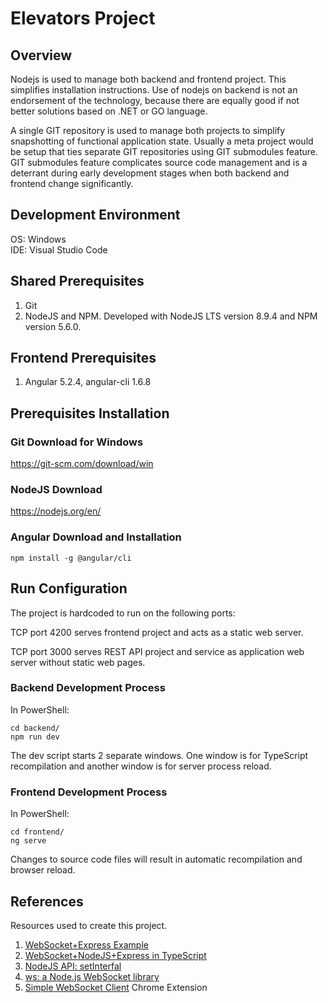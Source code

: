 # Elevators Project

## Overview

Nodejs is used to manage both backend and frontend project.  This simplifies installation instructions.  Use of nodejs on backend is not an endorsement of the technology, because there are equally good if not better solutions based on .NET or GO language.

A single GIT repository is used to manage both projects to simplify snapshotting of functional application state.  Usually a meta project would be setup that ties separate GIT repositories using GIT submodules feature.  GIT submodules feature complicates source code management and is a deterrant during early development stages when both backend and frontend change significantly.

## Development Environment

OS: Windows  
IDE: Visual Studio Code

## Shared Prerequisites

1. Git
2. NodeJS and NPM.  Developed with NodeJS LTS version 8.9.4 and NPM version 5.6.0.

## Frontend Prerequisites

1. Angular 5.2.4, angular-cli 1.6.8

## Prerequisites Installation

### Git Download for Windows

<https://git-scm.com/download/win>

### NodeJS Download

https://nodejs.org/en/

### Angular Download and Installation

    npm install -g @angular/cli

## Run Configuration

The project is hardcoded to run on the following ports:

TCP port 4200 serves frontend project and acts as a static web server.

TCP port 3000 serves REST API project and service as application web server without static web pages.

### Backend Development Process

In PowerShell:

    cd backend/
    npm run dev

The dev script starts 2 separate windows.  One window is for TypeScript recompilation and another window is for server process reload.

### Frontend Development Process

In PowerShell:

    cd frontend/
    ng serve

Changes to source code files will result in automatic recompilation and browser reload.

## References

Resources used to create this project.

1. [WebSocket+Express Example](https://github.com/websockets/ws#expressjs-example)
2. [WebSocket+NodeJS+Express in TypeScript](https://medium.com/factory-mind/websocket-node-js-express-step-by-step-using-typescript-725114ad5fe4)
3. [NodeJS API: setInterfal](https://nodejs.org/dist/latest-v8.x/docs/api/all.html#timers_setinterval_callback_delay_args)
4. [ws: a Node.js WebSocket library](https://github.com/websockets/ws)
5. [Simple WebSocket Client](https://chrome.google.com/webstore/detail/simple-websocket-client/pfdhoblngboilpfeibdedpjgfnlcodoo) Chrome Extension
